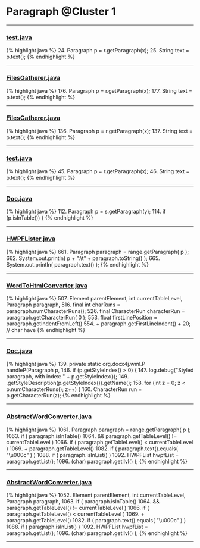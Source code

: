 # Paragraph @Cluster 1

***

### [test.java](https://searchcode.com/codesearch/view/13078982/)
{% highlight java %}
24. Paragraph p = r.getParagraph(x);
25. String text = p.text();
{% endhighlight %}

***

### [FilesGatherer.java](https://searchcode.com/codesearch/view/13078978/)
{% highlight java %}
176. Paragraph p = r.getParagraph(x);
177. String text = p.text();
{% endhighlight %}

***

### [FilesGatherer.java](https://searchcode.com/codesearch/view/13078978/)
{% highlight java %}
136. Paragraph p = r.getParagraph(x);
137. String text = p.text();
{% endhighlight %}

***

### [test.java](https://searchcode.com/codesearch/view/13078982/)
{% highlight java %}
45. Paragraph p = r.getParagraph(x);
46. String text = p.text();
{% endhighlight %}

***

### [Doc.java](https://searchcode.com/codesearch/view/17642935/)
{% highlight java %}
112. Paragraph p = s.getParagraph(y);
114.         if (p.isInTable()) {
{% endhighlight %}

***

### [HWPFLister.java](https://searchcode.com/codesearch/view/97384386/)
{% highlight java %}
661. Paragraph paragraph = range.getParagraph( p );
662. System.out.println( p + ":\t" + paragraph.toString() );
665.     System.out.println( paragraph.text() );
{% endhighlight %}

***

### [WordToHtmlConverter.java](https://searchcode.com/codesearch/view/97383966/)
{% highlight java %}
507.     Element parentElement, int currentTableLevel, Paragraph paragraph,
516. final int charRuns = paragraph.numCharacterRuns();
526.     final CharacterRun characterRun = paragraph.getCharacterRun( 0 );
553.             float firstLinePosition = paragraph.getIndentFromLeft()
554.                     + paragraph.getFirstLineIndent() + 20; // char have
{% endhighlight %}

***

### [Doc.java](https://searchcode.com/codesearch/view/17642935/)
{% highlight java %}
139. private static org.docx4j.wml.P handleP(Paragraph p,
146.   if (p.getStyleIndex() > 0) {
147.     log.debug("Styled paragraph, with index: " + p.getStyleIndex());
149.         .getStyleDescription(p.getStyleIndex()).getName();
158.   for (int z = 0; z < p.numCharacterRuns(); z++) {
160.     CharacterRun run = p.getCharacterRun(z);
{% endhighlight %}

***

### [AbstractWordConverter.java](https://searchcode.com/codesearch/view/97383976/)
{% highlight java %}
1061. Paragraph paragraph = range.getParagraph( p );
1063. if ( paragraph.isInTable()
1064.         && paragraph.getTableLevel() != currentTableLevel )
1066.     if ( paragraph.getTableLevel() < currentTableLevel )
1069.                         + paragraph.getTableLevel()
1082. if ( paragraph.text().equals( "\u000c" ) )
1088. if ( paragraph.isInList() )
1092.         HWPFList hwpfList = paragraph.getList();
1096.                 (char) paragraph.getIlvl() );
{% endhighlight %}

***

### [AbstractWordConverter.java](https://searchcode.com/codesearch/view/97383976/)
{% highlight java %}
1052. Element parentElement, int currentTableLevel, Paragraph paragraph,
1063. if ( paragraph.isInTable()
1064.         && paragraph.getTableLevel() != currentTableLevel )
1066.     if ( paragraph.getTableLevel() < currentTableLevel )
1069.                         + paragraph.getTableLevel()
1082. if ( paragraph.text().equals( "\u000c" ) )
1088. if ( paragraph.isInList() )
1092.         HWPFList hwpfList = paragraph.getList();
1096.                 (char) paragraph.getIlvl() );
{% endhighlight %}

***

